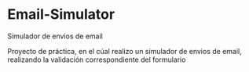 # Email-Simulator
 Simulador de envios de email

Proyecto de práctica, en el cúal realizo un simulador de envios de email, realizando la validación correspondiente del formulario